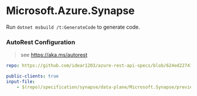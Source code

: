 # Microsoft.Azure.Synapse

Run `dotnet msbuild /t:GenerateCode` to generate code.

### AutoRest Configuration
> see https://aka.ms/autorest

```yaml
repo: https://github.com/idear1203/azure-rest-api-specs/blob/624ed22741a5a0d076eb092e87aed474557e20fc
```

``` yaml
public-clients: true
input-file:
    - $(repo)/specification/synapse/data-plane/Microsoft.Synapse/preview/2019-06-01-preview/artifacts.json
```
